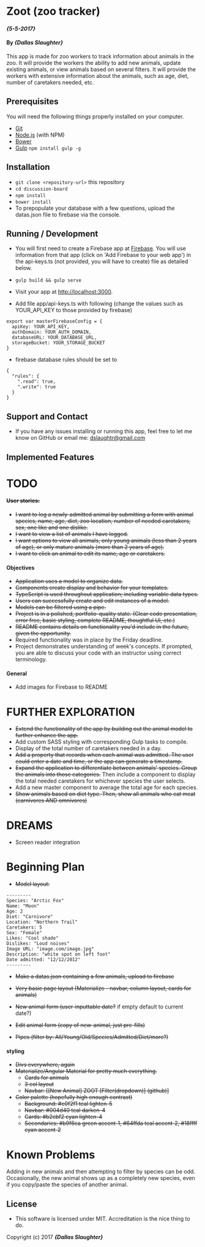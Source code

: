 # Zoot (zoo tracker)

#### _{5-5-2017}_

#### By _**{Dallas Slaughter}**_


This app is made for zoo workers to track information about animals in the zoo. It will provide the workers the ability to add new animals, update existing animals, or view animals based on several filters. It will provide the workers with extensive information about the animals, such as age, diet, number of caretakers needed, etc.


## Prerequisites

You will need the following things properly installed on your computer.

* [Git](https://git-scm.com/)
* [Node.js](https://nodejs.org/) (with NPM)
* [Bower](https://bower.io/)
* [Gulp](http://gulpjs.com) `npm install gulp -g`


## Installation

* `git clone <repository-url>` this repository
* `cd discussion-board`
* `npm install`
* `bower install`
* To prepopulate your database with a few questions, upload the datas.json file to firebase via the console.


## Running / Development

* You will first need to create a Firebase app at [Firebase](https://firebase.google.com). You will use information from that app (click on 'Add Firebase to your web app') in the api-keys.ts (not provided, you will have to create) file as detailed below.
* `gulp build && gulp serve`
* Visit your app at [http://localhost:3000](http://localhost:3000).


* Add file app/api-keys.ts with following (change the values such as YOUR_API_KEY to those provided by firebase)
```
export var masterFirebaseConfig = {
  apiKey: YOUR_API_KEY,
  authDomain: YOUR_AUTH_DOMAIN,
  databaseURL: YOUR_DATABASE_URL,
  storageBucket: YOUR_STORAGE_BUCKET
}
```

* firebase database rules should be set to
```
{
  "rules": {
    ".read": true,
    ".write": true
  }
}
```


## Support and Contact

* If you have any issues installing or running this app, feel free to let me know on GitHub or email me: dslaughtr@gmail.com


## Implemented Features



TODO
======
#### ~~User stories:~~
+ ~~I want to log a newly-admitted animal by submitting a form with animal species, name, age, diet, zoo location, number of needed caretakers, sex, one like and one dislike.~~
+ ~~I want to view a list of animals I have logged.~~
+ ~~I want options to view all animals, only young animals (less than 2 years of age), or only mature animals (more than 2 years of age).~~
+ ~~I want to click an animal to edit its name, age or caretakers.~~

#### Objectives
+ ~~Application uses a model to organize data.~~
+ ~~Components create display and behavior for your templates.~~
+ ~~TypeScript is used throughout application; including variable data types.~~
+ ~~Users can successfully create and edit instances of a model.~~
+ ~~Models can be filtered using a pipe.~~
+ ~~Project is in a polished, portfolio-quality state. (Clear code presentation, error free, basic styling, complete README, thoughtful UI, etc.)~~
+ ~~README contains details on functionality you'd include in the future, given the opportunity.~~
+ Required functionality was in place by the Friday deadline.
+ Project demonstrates understanding of week's concepts. If prompted, you are able to discuss your code with an instructor using correct terminology.

#### General
+ Add images for Firebase to README

FURTHER EXPLORATION
======
+ ~~Extend the functionality of the app by building out the animal model to further enhance the app.~~
+ Add custom SASS styling with corresponding Gulp tasks to compile.
+ Display of the total number of caretakers needed in a day.
+ ~~Add a property that records when each animal was admitted. The user could enter a date and time, or the app can generate a timestamp.~~
+ ~~Expand the application to differentiate between animals' species. Group the animals into those categories.~~ Then include a component to display the total needed caretakers for whichever species the user selects.
+ Add a new master component to average the total age for each species.
+ ~~Show animals based on diet type. Then, show all animals who eat meat (carnivores AND omnivores)~~

DREAMS
======
+ Screen reader integration

Beginning Plan
======

+ ~~Model layout:~~
```
---------
Species: "Arctic Fox"
Name: "Moon"
Age: 2
Diet: "Carnivore"
Location: "Northern Trail"
Caretakers: 5
Sex: "Female"
Likes: "Cool shade"
Dislikes: "Loud noises"
Image URL: "image.com/image.jpg"
Description: "white spot on left foot"
Date admitted: "12/12/2012"
---------
```

+ ~~Make a datas.json containing a few animals, upload to firebase~~

+ ~~Very basic page layout (Materialize - navbar, column layout, cards for animals)~~

+ ~~New animal form (user-inputtable date?~~ if empty default to current date?)

+ ~~Edit animal form (copy of new-animal, just pre-fills)~~

+ ~~Pipes (filter by: All/Young/Old/Species/Admitted/Diet/more?)~~

#### styling
+ ~~Divs everywhere, again~~
+ ~~Materialize/Angular Material for pretty much everything.~~
  * ~~Cards for animals~~
  * ~~3 col layout~~
  * ~~Navbar: [[New Animal]     ZOOT     [Filter(dropdown)] (github)]~~
+ ~~Color palette (hopefully high enough contrast)~~
  * ~~Background: #e0f2f1 teal lighten-5~~
  * ~~Navbar: #004d40 teal darken-4~~
  * ~~Cards: #b2ebf2 cyan lighten-4~~
  * ~~Secondaries: #b9f6ca green accent-1, #64ffda teal accent-2, #18ffff cyan accent-2~~


# Known Problems

Adding in new animals and then attempting to filter by species can be odd. Occasionally, the new animal shows up as a completely new species, even if you copy/paste the species of another animal. 


## License

* This software is licensed under MIT. Accreditation is the nice thing to do.


Copyright (c) 2017 **_{Dallas Slaughter}_**
